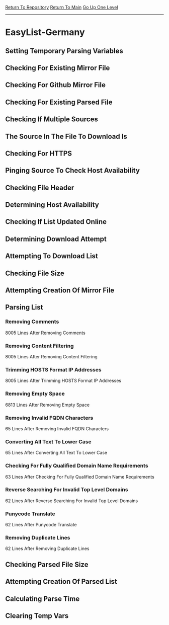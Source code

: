[Return To Repository](https://github.com/DigitalWarrior/piholeparser/)
[Return To Main](https://github.com/DigitalWarrior/piholeparser/blob/master/RecentRunLogs/Mainlog.md)
[Go Up One Level](https://github.com/DigitalWarrior/piholeparser/blob/master/RecentRunLogs/TopLevelScripts/30-Processing-External-Blacklists.md)
____________________________________
# EasyList-Germany
## Setting Temporary Parsing Variables
## Checking For Existing Mirror File
## Checking For Github Mirror File
## Checking For Existing Parsed File
## Checking If Multiple Sources
## The Source In The File To Download Is
## Checking For HTTPS
## Pinging Source To Check Host Availability
## Checking File Header
## Determining Host Availability
## Checking If List Updated Online
## Determining Download Attempt
## Attempting To Download List
## Checking File Size
## Attempting Creation Of Mirror File
## Parsing List
### Removing Comments
8005 Lines After Removing Comments
### Removing Content Filtering
8005 Lines After Removing Content Filtering
### Trimming HOSTS Format IP Addresses
8005 Lines After Trimming HOSTS Format IP Addresses
### Removing Empty Space
6813 Lines After Removing Empty Space
### Removing Invalid FQDN Characters
65 Lines After Removing Invalid FQDN Characters
### Converting All Text To Lower Case
65 Lines After Converting All Text To Lower Case
### Checking For Fully Qualified Domain Name Requirements
63 Lines After Checking For Fully Qualified Domain Name Requirements
### Reverse Searching For Invalid Top Level Domains
62 Lines After Reverse Searching For Invalid Top Level Domains
### Punycode Translate
62 Lines After Punycode Translate
### Removing Duplicate Lines
62 Lines After Removing Duplicate Lines
## Checking Parsed File Size
## Attempting Creation Of Parsed List
## Calculating Parse Time
## Clearing Temp Vars
